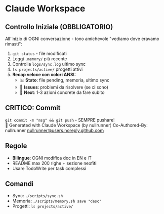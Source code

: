 # Claude Workspace

## Controllo Iniziale (OBBLIGATORIO)
All'inizio di OGNI conversazione - tono amichevole "vediamo dove eravamo rimasti":
1. `git status` - file modificati
2. Leggi `.memory/` più recente 
3. Controlla `logs/sync.log` ultimo sync
4. `ls projects/active/` progetti attivi
5. **Recap veloce con colori ANSI:**
   - 📊 **Stato**: file pending, memoria, ultimo sync
   - 🚨 **Issues**: problemi da risolvere (se ci sono)
   - 🎯 **Next**: 1-3 azioni concrete da fare subito

## CRITICO: Commit
`git commit -m "msg" && git push` - SEMPRE pushare!  
🤖 Generated with Claude Workspace (by nullrunner)
Co-Authored-By: nullrunner <nullrunner@users.noreply.github.com>

## Regole
- **Bilingue**: OGNI modifica doc in EN e IT 
- README max 200 righe + sezione neofiti
- Usare TodoWrite per task complessi

## Comandi
- Sync: `./scripts/sync.sh`
- Memoria: `./scripts/memory.sh save "desc"`
- Progetti: `ls projects/active/`
